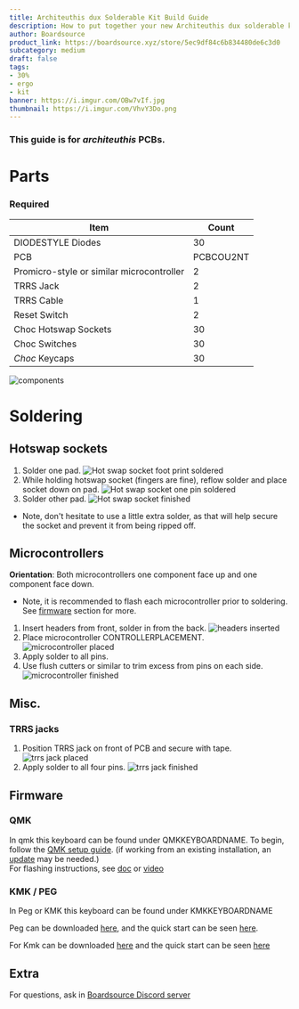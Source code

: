 ```yaml
---
title: Architeuthis dux Solderable Kit Build Guide
description: How to put together your new Architeuthis dux solderable kit.
author: Boardsource
product_link: https://boardsource.xyz/store/5ec9df84c6b834480de6c3d0
subcategory: medium
draft: false
tags: 
- 30%
- ergo
- kit
banner: https://i.imgur.com/OBw7vIf.jpg
thumbnail: https://i.imgur.com/VhvY3Do.png
---
```

### This guide is for *architeuthis* PCBs.
# Parts
### Required 
| Item | Count |
|------|-------|
| DIODESTYLE Diodes | 30 |
| PCB | PCBCOU2NT |
| Promicro-style or similar microcontroller | 2 |
| TRRS Jack | 2 | 
| TRRS Cable | 1 | 
| Reset Switch | 2 | 
| Choc Hotswap Sockets | 30 | 
| Choc Switches | 30 | 
| *Choc* Keycaps | 30 |


![components](https://i.imgur.com/ZQ76UcC.jpg)

# Soldering

## Hotswap sockets
1. Solder one pad.
![Hot swap socket foot print soldered](https://i.imgur.com/K9iFUF1.jpg)
2. While holding hotswap socket (fingers are fine), reflow solder and place socket down on pad.
![Hot swap socket one pin soldered](https://i.imgur.com/6mw1P1j.jpg)
3. Solder other pad.
![Hot swap socket finished](https://i.imgur.com/Gu1ZaG4.jpg)
- Note, don't hesitate to use a little extra solder, as that will help secure the socket and prevent it from being ripped off.

## Microcontrollers
**Orientation**: Both microcontrollers one component face up and one component face down.
- Note, it is recommended to flash each microcontroller prior to soldering. See [firmware](#firmware) section for more.
1. Insert headers from front, solder in from the back.
![headers inserted](https://i.imgur.com/qiEeM6d.jpg)
2. Place microcontroller CONTROLLERPLACEMENT. 
![microcontroller placed](https://i.imgur.com/5ApcPZW.jpg)
3. Apply solder to all pins.
4. Use flush cutters or similar to trim excess from pins on each side.
![microcontroller finished](https://i.imgur.com/fNjfIpO.jpg)

## Misc.
### TRRS jacks
1. Position TRRS jack on front of PCB and secure with tape.
![trrs jack placed](https://i.imgur.com/hPTzQyx.jpg)
2. Apply solder to all four pins.
![trrs jack finished](https://i.imgur.com/hKw5Hjw.jpg)



## Firmware

### QMK
In qmk this keyboard can be found under QMKKEYBOARDNAME.
To begin, follow the [QMK setup guide](https://docs.qmk.fm/#/newbs_getting_started). (if working from an existing installation, an [update](https://docs.qmk.fm/#/newbs_git_using_your_master_branch?id=updating-your-master-branch) may be needed.) \
For flashing instructions, see [doc](https://docs.qmk.fm/#/newbs_flashing) or [video](https://www.youtube.com/watch?v=fuBJbdCFF0Q)

### KMK / PEG
In Peg or KMK this keyboard can be found under KMKKEYBOARDNAME

Peg can be downloaded [here](https://peg.software/), and the quick start can be seen [here](https://peg.software/docs/Peg_Client/#quick-start-and-testing).

For Kmk can be downloaded [here](https://github.com/KMKfw/kmk_firmware) and the quick start can be seen [here](http://kmkfw.io/docs/Getting_Started#tldr-quick-start-guide)



## Extra
For questions, ask in [Boardsource Discord server](https://discord.gg/5qpqbgaTYz)